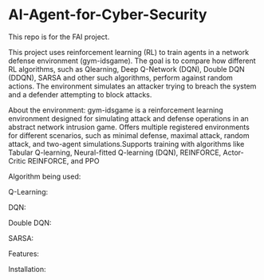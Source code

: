 # AI-Agent-for-Cyber-Security
This repo is for the FAI project.

  This project uses reinforcement learning (RL) to train agents in a network defense environment (gym-idsgame). The goal is to compare how different RL algorithms, such as Qlearning, Deep Q-Network (DQN), Double DQN (DDQN), SARSA and other such algorithms,  perform against random actions. The environment simulates an attacker trying to breach the system and a defender attempting to block attacks.

About the environment: 
  gym-idsgame is a reinforcement learning environment designed for simulating attack and defense operations in an abstract network intrusion game. Offers multiple registered environments for different scenarios, such as minimal defense, maximal attack, random attack, and two-agent simulations.Supports training with algorithms like Tabular Q-learning, Neural-fitted Q-learning (DQN), REINFORCE, Actor-Critic REINFORCE, and PPO

Algorithm being used:

  Q-Learning:
  
  DQN:
  
  Double DQN:
  
  SARSA:

Features:


Installation:

